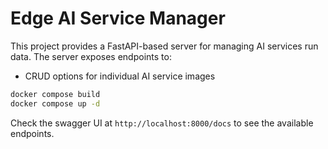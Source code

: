 # Edge AI Service Manager

This project provides a FastAPI-based server for managing AI services run data. The server exposes endpoints to: 

- CRUD options for individual AI service images

```bash
docker compose build
docker compose up -d
```

Check the swagger UI at `http://localhost:8000/docs` to see the available endpoints.

